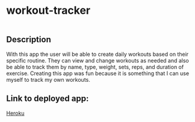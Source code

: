 # workout-tracker

![]()

## Description
With this app the user will be able to create daily workouts based on their specific routine. They can view and change workouts as needed and also be able to track them by name, type, weight, sets, reps, and duration of exercise. Creating this app was fun because it is something that I can use myself to track my own workouts.

## Link to deployed app:

[Heroku](https://fierce-gorge-19632.herokuapp.com/?id=5e7ebb930e39f800171bb065)